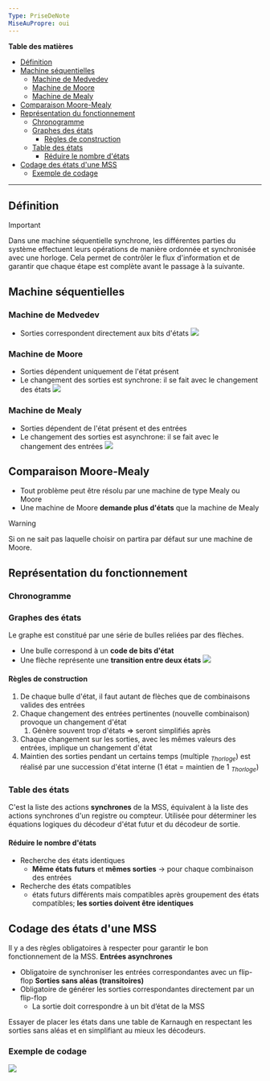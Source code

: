 ```yaml
---
Type: PriseDeNote
MiseAuPropre: oui
---
```

**Table des matières**
- [Définition](#d%C3%A9finition)
- [Machine séquentielles](#machine-s%C3%A9quentielles)
	- [Machine de Medvedev](#machine-de-medvedev)
	- [Machine de Moore](#machine-de-moore)
	- [Machine de Mealy](#machine-de-mealy)
- [Comparaison Moore-Mealy](#comparaison-moore-mealy)
- [Représentation du fonctionnement](#repr%C3%A9sentation-du-fonctionnement)
	- [Chronogramme](#chronogramme)
	- [Graphes des états](#graphes-des-%C3%A9tats)
		- [Règles de construction](#r%C3%A8gles-de-construction)
	- [Table des états](#table-des-%C3%A9tats)
		- [Réduire le nombre d'états](#r%C3%A9duire-le-nombre-d%C3%A9tats)
- [Codage des états d'une MSS](#codage-des-%C3%A9tats-dune-mss)
	- [Exemple de codage](#exemple-de-codage)

___
## Définition
>[!important]
>Dans une machine séquentielle synchrone, les différentes parties du système effectuent leurs opérations de manière ordonnée et synchronisée avec une horloge. Cela permet de contrôler le flux d'information et de garantir que chaque étape est complète avant le passage à la suivante.

## Machine séquentielles
### Machine de Medvedev
- Sorties correspondent directement aux bits d'états
![](../../../../../S0/PiecesJointes/Pasted%20image%2020240106101912.png)
### Machine de Moore
- Sorties dépendent uniquement de l'état présent
- Le changement des sorties est synchrone: il se fait avec le changement des états
![](../../../../../S0/PiecesJointes/Pasted%20image%2020240106101938.png)
### Machine de Mealy
- Sorties dépendent de l'état présent et des entrées
- Le changement des sorties est asynchrone: il se fait avec le changement des entrées
![](../../../../../S0/PiecesJointes/Pasted%20image%2020240106101954.png)
## Comparaison Moore-Mealy
- Tout problème peut être résolu par une machine de type Mealy ou Moore
- Une machine de Moore **demande plus d'états** que la machine de Mealy

>[!warning]
>Si on ne sait pas laquelle choisir on partira par défaut sur une machine de Moore.

## Représentation du fonctionnement
### Chronogramme

### Graphes des états
Le graphe est constitué par une série de bulles reliées par des flèches.
- Une bulle correspond à un **code de bits d'état**
- Une flèche représente une **transition entre deux états**
![](../../../../../S0/PiecesJointes/Pasted%20image%2020240106103706.png)
#### Règles de construction
1. De chaque bulle d'état, il faut autant de flèches que de combinaisons valides des entrées 
2. Chaque changement des entrées pertinentes (nouvelle combinaison) provoque un changement d'état
	1. Génère souvent trop d'états => seront simplifiés après 
3. Chaque changement sur les sorties, avec les mêmes valeurs des entrées, implique un changement d'état 
4. Maintien des sorties pendant un certains temps (multiple $_{Thorloge}$) est réalisé par une succession d'état interne (1 état = maintien de 1 $_{Thorloge}$)
### Table des états
C'est la liste des actions **synchrones** de la MSS, équivalent à la liste des actions synchrones d'un registre ou compteur. Utilisée pour déterminer les équations logiques du décodeur d'état futur et du décodeur de sortie.
#### Réduire le nombre d'états
- Recherche des états identiques
	- **Même états futurs** et **mêmes sorties** -> pour chaque combinaison des entrées
- Recherche des états compatibles
	- états futurs différents mais compatibles après groupement des états compatibles; **les sorties doivent être identiques**
## Codage des états d'une MSS
Il y a des règles obligatoires à respecter pour garantir le bon fonctionnement de la MSS.
**Entrées asynchrones**
- Obligatoire de synchroniser les entrées correspondantes avec un flip-flop
**Sorties sans aléas (transitoires)**
- Obligatoire de générer les sorties correspondantes directement par un flip-flop
	- La sortie doit correspondre à un bit d’état de la MSS

Essayer de placer les états dans une table de Karnaugh en respectant les sorties sans aléas et en simplifiant au mieux les décodeurs.
### Exemple de codage
![](../../../../../S0/PiecesJointes/Pasted%20image%2020240106110142.png)
